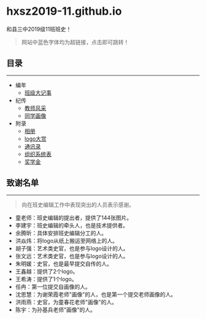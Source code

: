 # hxsz2019-11.github.io

和县三中2019级11班班史！

> 网站中蓝色字体均为超链接，点击即可跳转！

## 目录

***

- 编年
  - [班级大记事](/班级大记事)
- 纪传
  - [教师风采](/教师风采)
  - [同学画像](/同学画像)
- 附录
  - [相册](https://pan.baidu.com/s/15s8uA-303Spla81S8QeBpQ?pwd=ab2b)
  - [logo大赏](/logo大赏)
  - [通讯录](/通讯录)
  - [组织系统表](/组织系统表)
  - [奖学金](/奖学金)

## 致谢名单

***
> 向在班史编辑工作中表现突出的人员表示感谢。

- 童老师：班史编辑的提出者，提供了144张图片。
- 李建宇：班史编辑的牵头人，也是技术提供者。
- 余腾昕：具体安排班史编辑分工的人。
- 洪焱炜：将logo从纸上搬运至网络上的人。
- 胡子强：艺术类史官，也是参与logo设计的人。
- 张文远：艺术类史官，也是参与logo设计的人。
- 朱明媛：史官，也是最早提交自传的人。
- 王鑫越：提供了2个logo。
- 王希涛：提供了1个logo。
- 任冉：第一位提交自画像的人。
- 沈思慧：为谢荣霞老师"画像"的人，也是第一个提交老师画像的人。
- 洪雨燕：史官，为童春花老师"画像"的人。
- 陈宇：为孙基兵老师"画像"的人。
